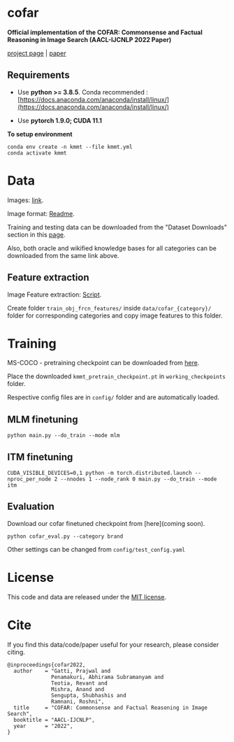 # cofar
**Official implementation of the COFAR: Commonsense and Factual Reasoning in Image Search (AACL-IJCNLP 2022 Paper)**

[project page](https://vl2g.github.io/projects/cofar/) | [paper](https://vl2g.github.io/)

## Requirements
* Use **python >= 3.8.5**. Conda recommended : [https://docs.anaconda.com/anaconda/install/linux/](https://docs.anaconda.com/anaconda/install/linux/)

* Use **pytorch 1.9.0; CUDA 11.1**

**To setup environment**
```
conda env create -n kmmt --file kmmt.yml
conda activate kmmt
```

# Data
Images: [link](https://drive.google.com/file/d/1pzQdDhCCLWn-L5VMxBb2s4rY7M7mQkdf/view?usp=sharing).

Image format: [Readme](https://github.com/vl2g/vl2g.github.io/blob/master/projects/cofar/docs/dataset_README.md).


Training and testing data can be downloaded from the "Dataset Downloads" section in this [page](https://vl2g.github.io/projects/cofar/).

Also, both oracle and wikified knowledge bases for all categories can be downloaded from the same link above.

## Feature extraction
Image Feature extraction: [Script](https://gist.github.com/revantteotia/7a992edff725a08819fa21d87d8d2598).

Create folder ```train_obj_frcn_features/``` inside ```data/cofar_{category}/``` folder for corresponding categories and copy image features to this folder.

# Training
MS-COCO - pretraining checkpoint can be downloaded from [here](https://drive.google.com/file/d/1Yep6zc652isEk-e4_IcoUYPQr1bzeSet/view?usp=sharing).

Place the downloaded ```kmmt_pretrain_checkpoint.pt``` in ```working_checkpoints``` folder.

Respective config files are in ```config/``` folder and are automatically loaded.

## MLM finetuning

```
python main.py --do_train --mode mlm
```

## ITM finetuning

```
CUDA_VISIBLE_DEVICES=0,1 python -m torch.distributed.launch --nproc_per_node 2 --nnodes 1 --node_rank 0 main.py --do_train --mode itm
```

## Evaluation

Download our cofar finetuned checkpoint from [here](coming soon).

```
python cofar_eval.py --category brand
```

Other settings can be changed from ```config/test_config.yaml```

# License
This code and data are released under the [MIT license](https://github.com/vl2g/cofar/blob/main/LICENSE).

# Cite
If you find this data/code/paper useful for your research, please consider citing.

```
@inproceedings{cofar2022,
  author    = "Gatti, Prajwal and 
              Penamakuri, Abhirama Subramanyam and
              Teotia, Revant and
              Mishra, Anand and
              Sengupta, Shubhashis and
              Ramnani, Roshni",
  title     = "COFAR: Commonsense and Factual Reasoning in Image Search",
  booktitle = "AACL-IJCNLP",
  year      = "2022",
}
```
